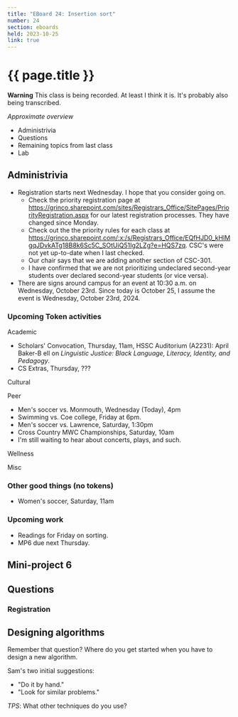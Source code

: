 ```yaml
---
title: "EBoard 24: Insertion sort"
number: 24
section: eboards
held: 2023-10-25
link: true
---
```

# {{ page.title }}

**Warning** This class is being recorded.  At least I think it is.
It's probably also being transcribed.

_Approximate overview_

* Administrivia
* Questions
* Remaining topics from last class
* Lab

Administrivia
-------------

* Registration starts next Wednesday.  I hope that you consider going on.
    * Check the priority registration page at <https://grinco.sharepoint.com/sites/Registrars_Office/SitePages/PriorityRegistration.aspx> for our latest registration processes.  They have changed since Monday.
    * Check out the the priority rules for each class at <https://grinco.sharepoint.com/:x:/s/Registrars_Office/EQfHJD0_kHlMgqJDvkATg18B8k6Sc5C_SOtUiQ51Ig2LZg?e=HQS7zq>.  CSC's were not yet up-to-date when I last checked.
    * Our chair says that we are adding another section of CSC-301.
    * I have confirmed that we are not prioritizing undeclared second-year students over declared second-year students (or vice versa).
* There are signs around campus for an event at 10:30 a.m. on Wednesday, October 23rd.  Since today is October 25, I assume the event is Wednesday, October 23rd, 2024.

### Upcoming Token activities

Academic

* Scholars' Convocation, Thursday, 11am, HSSC Auditorium (A2231): April Baker-B
ell on _Linguistic Justice: Black Language, Literacy, Identity, and Pedagogy_.
* CS Extras, Thursday, ???

Cultural

Peer

* Men's soccer vs. Monmouth, Wednesday (Today), 4pm
* Swimming vs. Coe college, Friday at 6pm.
* Men's soccer vs. Lawrence, Saturday, 1:30pm
* Cross Country MWC Championships, Saturday, 10am
* I'm still waiting to hear about concerts, plays, and such.

Wellness

Misc

### Other good things (no tokens)

* Women's soccer, Saturday, 11am

### Upcoming work

* Readings for Friday on sorting.
* MP6 due next Thursday.  

Mini-project 6
--------------

Questions
---------

### Registration

Designing algorithms
--------------------

Remember that question?  Where do you get started when you have to design 
a new algorithm.

Sam's two initial suggestions:

* "Do it by hand."
* "Look for similar problems."

_TPS_: What other techniques do you use?
